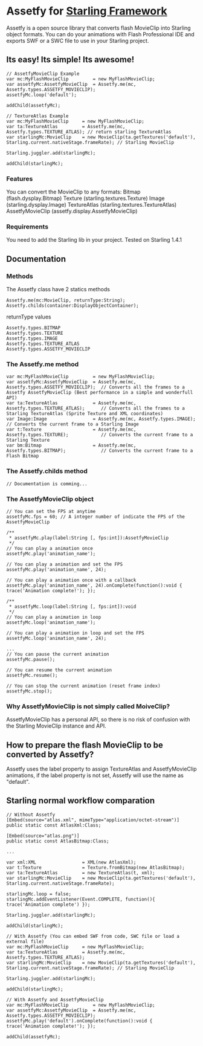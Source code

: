 # Assetfy for [Starling Framework](https://github.com/PrimaryFeather/Starling-Framework)
Assetfy is a open source library that converts flash MovieClip into Starling object formats.
You can do your animations with Flash Professional IDE and exports SWF or a SWC file to use in your Starling project.

## Its easy! Its simple! Its awesome!
    // AssetfyMovieClip Example
    var mc:MyFlashMovieClip         = new MyFlashMovieClip;
    var assetfyMc:AssetfyMovieClip  = Assetfy.me(mc, Assetfy.types.ASSETFY_MOVIECLIP);
    assetfyMc.loop('default');

    addChild(assetfyMc);

    // TextureAtlas Example
    var mc:MyFlashMovieClip     = new MyFlashMovieClip;
    var ta:TextureAtlas         = Assetfy.me(mc, Assetfy.types.TEXTURE_ATLAS); // return starling TextureAtlas
    var starlingMc:MovieClip    = new MovieClip(ta.getTextures('default'), Starling.current.nativeStage.frameRate); // Starling MovieClip

    Starling.juggler.add(starlingMc);

    addChild(starlingMc);

### Features
You can convert the MovieClip to any formats:
    Bitmap              (flash.dysplay.Bitmap)
    Texture             (starling.textures.Texture)
    Image               (starling.dysplay.Image)
    TextureAtlas        (starling.textures.TextureAtlas)
    AssetfyMovieClip    (assetfy.display.AssetfyMovieClip)

### Requirements
You need to add the Starling lib in your project.
Tested on Starling 1.4.1

## Documentation

### Methods
The Assetfy class have 2 statics methods

    Assetfy.me(mc:MovieClip, returnType:String);
    Assetfy.childs(container:DisplayObjectContainer);

returnType values

    Assetfy.types.BITMAP
    Assetfy.types.TEXTURE
    Assetfy.types.IMAGE
    Assetfy.types.TEXTURE_ATLAS
    Assetfy.types.ASSETFY_MOVIECLIP

### The Assetfy.me method
    var mc:MyFlashMovieClip         = new MyFlashMovieClip;
    var assetfyMc:AssetfyMovieClip  = Assetfy.me(mc, Assetfy.types.ASSETFY_MOVIECLIP);  // Converts all the frames to a Assetfy AssetfyMovieClip (Best performance in a simple and wonderfull API)
    var ta:TextureAtlas             = Assetfy.me(mc, Assetfy.types.TEXTURE_ATLAS);      // Converts all the frames to a Starling TextureAtlas (Sprite Texture and XML coordinates)
    var Image:Image                 = Assetfy.me(mc, Assetfy.types.IMAGE);              // Converts the current frame to a Starling Image
    var t:Texture                   = Assetfy.me(mc, Assetfy.types.TEXTURE);            // Converts the current frame to a Starling Texture
    var bm:Bitmap                   = Assetfy.me(mc, Assetfy.types.BITMAP);             // Converts the current frame to a Flash Bitmap

### The Assetfy.childs method
    // Documentation is comming...

### The AssetfyMovieClip object
    // You can set the FPS at anytime
    assetfyMc.fps = 60; // A integer number of indicate the FPS of the AssetfyMovieClip

    /**
     * assetfyMc.play(label:String [, fps:int]):AssetfyMovieClip
     */
    // You can play a animation once
    assetfyMc.play('animation_name');

    // You can play a animation and set the FPS
    assetfyMc.play('animation_name', 24);

    // You can play a animation once with a callback
    assetfyMc.play('animation_name', 24).onComplete(function():void { trace('Animation complete!'); });

    /**
     * assetfyMc.loop(label:String [, fps:int]):void
     */
    // You can play a animation in loop
    assetfyMc.loop('animation_name');

    // You can play a animation in loop and set the FPS
    assetfyMc.loop('animation_name', 24);

    ...
    // You can pause the current animation
    assetfyMc.pause();

    // You can resume the current animation
    assetfyMc.resume();

    // You can stop the current animation (reset frame index)
    assetfyMc.stop();

### Why AssetfyMovieClip is not simply called MoiveClip?
AssetfyMovieClip has a personal API, so there is no risk of confusion with the Starling MovieClip instance and API.

## How to prepare the flash MovieClip to be converted by Assetfy?
Assetfy uses the label property to assign TextureAtlas and AssetfyMovieClip animations, if the label property is not set, Assetfy will use the name as "default".


## Starling normal workflow comparation
    // Without Assetfy
    [Embed(source="atlas.xml", mimeType="application/octet-stream")]
    public static const AtlasXml:Class;

    [Embed(source="atlas.png")]
    public static const AtlasBitmap:Class;

    ...

    var xml:XML                 = XML(new AtlasXml);
    var t:Texture               = Texture.fromBitmap(new AtlasBitmap);
    var ta:TextureAtlas         = new TextureAtlas(t, xml);
    var starlingMc:MovieClip    = new MovieClip(ta.getTextures('default'), Starling.current.nativeStage.frameRate);

    starlingMc.loop = false;
    starlingMc.addEventListener(Event.COMPLETE, function(){ trace('Animation complete') });

    Starling.juggler.add(starlingMc);

    addChild(starlingMc);

    // With Assetfy (You can embed SWF from code, SWC file or load a external file)
    var mc:MyFlashMovieClip     = new MyFlashMovieClip;
    var ta:TextureAtlas         = Assetfy.me(mc, Assetfy.types.TEXTURE_ATLAS);
    var starlingMc:MovieClip    = new MovieClip(ta.getTextures('default'), Starling.current.nativeStage.frameRate); // Starling MovieClip

    Starling.juggler.add(starlingMc);

    addChild(starlingMc);

    // With Assetfy and AssetfyMovieClip
    var mc:MyFlashMovieClip         = new MyFlashMovieClip;
    var assetfyMc:AssetfyMovieClip  = Assetfy.me(mc, Assetfy.types.ASSETFY_MOVIECLIP);
    assetfyMc.play('default').onComplete(function():void { trace('Animation complete!'); });

    addChild(assetfyMc);

